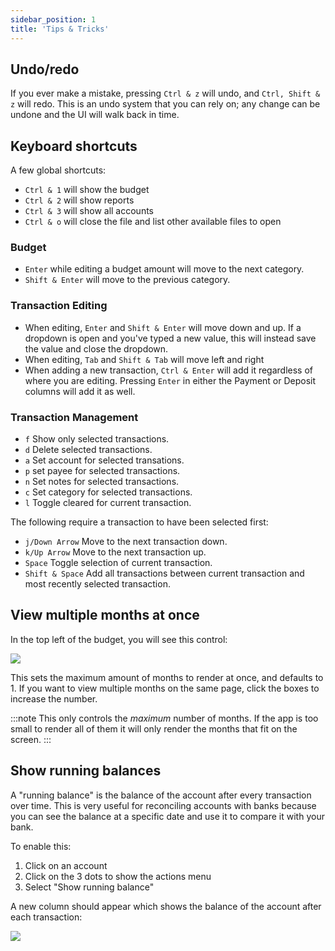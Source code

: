 ```yaml
---
sidebar_position: 1
title: 'Tips & Tricks'
---
```


## Undo/redo

If you ever make a mistake, pressing `Ctrl & z` will undo, and `Ctrl, Shift & z` will redo. This is an undo system that you can rely on; any change can be undone and the UI will walk back in time.

## Keyboard shortcuts

A few global shortcuts:

- `Ctrl & 1` will show the budget
- `Ctrl & 2` will show reports
- `Ctrl & 3` will show all accounts
- `Ctrl & o` will close the file and list other available files to open

### Budget

- `Enter` while editing a budget amount will move to the next category.
- `Shift & Enter` will move to the previous category.

### Transaction Editing

- When editing, `Enter` and `Shift & Enter` will move down and up. If a dropdown is open and you've typed a new value, this will instead save the value and close the dropdown.
- When editing, `Tab` and `Shift & Tab` will move left and right
- When adding a new transaction, `Ctrl & Enter` will add it regardless of where you are editing. Pressing `Enter` in either the Payment or Deposit columns will add it as well.

### Transaction Management

- `f` Show only selected transactions.
- `d` Delete selected transactions.
- `a` Set account for selected transations.
- `p` set payee for selected transactions.
- `n` Set notes for selected transactions.
- `c` Set category for selected transactions.
- `l` Toggle cleared for current transaction.

The following require a transaction to have been selected first:

- `j/Down Arrow` Move to the next transaction down.
- `k/Up Arrow` Move to the next transaction up.
- `Space` Toggle selection of current transaction.
- `Shift & Space` Add all transactions between current transaction and most recently selected transaction.

## View multiple months at once

In the top left of the budget, you will see this control:

![](/img/tips-tricks/months-selector.png)

This sets the maximum amount of months to render at once, and defaults to 1. If you want to view multiple months on the same page, click the boxes to increase the number.

:::note
This only controls the _maximum_ number of months. If the app is too small to render all of them it will only render the months that fit on the screen.
:::

## Show running balances

A "running balance" is the balance of the account after every transaction over time. This is very useful for reconciling accounts with banks because you can see the balance at a specific date and use it to compare it with your bank.

To enable this:

1. Click on an account
2. Click on the 3 dots to show the actions menu
3. Select "Show running balance"

A new column should appear which shows the balance of the account after each transaction:

![](/img/tips-tricks/running-balance.png)

